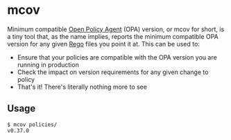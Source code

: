 # mcov

Minimum compatible [Open Policy Agent](https://www.openpolicyagent.org/) (OPA) version, or mcov for short, is a tiny
tool that, as the name implies, reports the minimum compatible OPA version for any given
[Rego](https://www.openpolicyagent.org/docs/latest/policy-language/) files you point it at. This can be used to:

* Ensure that your policies are compatible with the OPA version you are running in production
* Check the impact on version requirements for any given change to policy
* That's it! There's literally nothing more to see

## Usage

```shell
$ mcov policies/
v0.37.0
```
